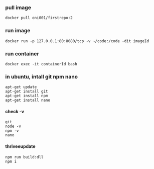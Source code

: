 
### pull image
```
docker pull oni001/firstrepo:2
```

### run image
```
docker run -p 127.0.0.1:80:8080/tcp -v ~/code:/code -dit imageId

```

### run container
```
docker exec -it containerId bash
```

### in ubuntu, intall git npm nano 
```
apt-get update
apt-get install git  
apt-get install npm 
apt-get install nano
```

#### check -v
```
git 
node -v
npm -v
nano
```

#### thriveeupdate

```
npm run build:dll 
npm i
```



